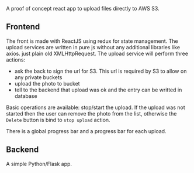 A proof of concept react app to upload files directly to AWS S3. 

## Frontend

The front is made with ReactJS using redux for state management. The upload services are written in pure js without any additional libraries like axios. just plain old XMLHttpRequest. The upload service will perform three actions:
  - ask the back to sign the url for S3. This url is required by S3 to allow on any private buckets
  - upload the photo to bucket
  - tell to the backend that upload was ok and the entry can be writted in database

Basic operations are available: stop/start the upload. If the upload was not started then the user can remove the photo from the list, otherwise the `Delete` button is bind to `stop upload` action.

There is a global progress bar and a progress bar for each upload. 

## Backend

A simple Python/Flask app.
